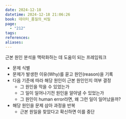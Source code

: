 ```yaml
---
date: 2024-12-18
datetime: 2024-12-18 21:06:26
book: 데이터_품질의_비밀
page:
  - "212"
tags: 
references: 
aliases:
---
```

근본 원인 분석을 맥락화하는 데 도움이 되는 프레임워크
- 문제 식별
- 문제가 발생한 이유(Why)를 묻고 원인(reason)을 기록
- 다음 기준에 따라 해당 원인이 근본 원인인지 여부 결정
	- 그 원인을 막을 수 있었는가
	- 그 일이 일어나기전 원인을 알아낼 수 있었는가
	- 그 원인이 human error라면, 왜 그런 일이 일어났을까?
- 해당 원인을 문제 삼아 과정을 반복
	- 근본 원일을 찾았다고 확신하면 이를 중단